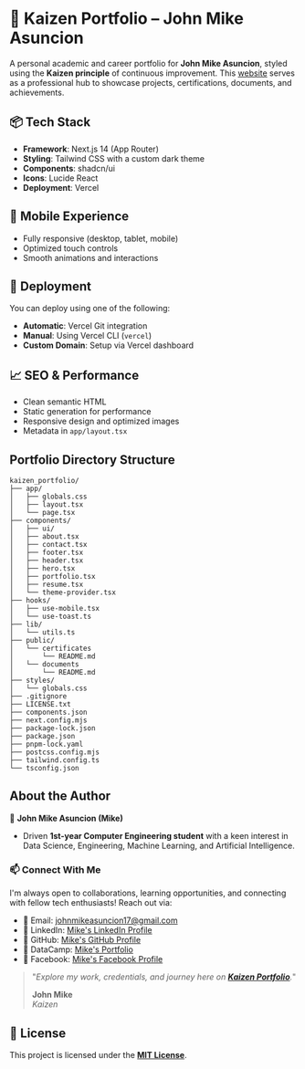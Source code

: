 # 🌌 Kaizen Portfolio – John Mike Asuncion

A personal academic and career portfolio for **John Mike Asuncion**, styled using the **Kaizen principle** of continuous improvement. This [website](https://kaizen-portfolio.vercel.app/) serves as a professional hub to showcase projects, certifications, documents, and achievements.

## 📦 Tech Stack

* **Framework**: Next.js 14 (App Router)
* **Styling**: Tailwind CSS with a custom dark theme
* **Components**: shadcn/ui
* **Icons**: Lucide React
* **Deployment**: Vercel

## 📱 Mobile Experience

* Fully responsive (desktop, tablet, mobile)
* Optimized touch controls
* Smooth animations and interactions


## 🚀 Deployment

You can deploy using one of the following:

* **Automatic**: Vercel Git integration
* **Manual**: Using Vercel CLI (`vercel`)
* **Custom Domain**: Setup via Vercel dashboard

## 📈 SEO & Performance

* Clean semantic HTML
* Static generation for performance
* Responsive design and optimized images
* Metadata in `app/layout.tsx`



## Portfolio Directory Structure

```
kaizen_portfolio/
├── app/
│   ├── globals.css
│   ├── layout.tsx
│   └── page.tsx
├── components/
│   ├── ui/
│   ├── about.tsx
│   ├── contact.tsx
│   ├── footer.tsx
│   ├── header.tsx
│   ├── hero.tsx
│   ├── portfolio.tsx
│   ├── resume.tsx
│   └── theme-provider.tsx
├── hooks/
│   ├── use-mobile.tsx
│   └── use-toast.ts
├── lib/
│   └── utils.ts
├── public/
│   └── certificates
│       └── README.md
│   └── documents
│       └── README.md
├── styles/
│   └── globals.css
├── .gitignore
├── LICENSE.txt
├── components.json
├── next.config.mjs
├── package-lock.json
├── package.json
├── pnpm-lock.yaml
├── postcss.config.mjs
├── tailwind.config.ts
└── tsconfig.json
```

## About the Author

🥷 **John Mike Asuncion (Mike)**

- Driven **1st-year Computer Engineering student** with a keen interest in Data Science, Engineering, Machine Learning, and Artificial Intelligence.

### 📫 Connect With Me
I'm always open to collaborations, learning opportunities, and connecting with fellow tech enthusiasts! Reach out via:  
- 📧 Email: [johnmikeasuncion17@gmail.com](mailto:johnmikeasuncion17@gmail.com)
- 🔗 LinkedIn: [Mike's LinkedIn Profile](https://www.linkedin.com/in/john-mike-asuncion-a44232320/)
- 🔗 GitHub: [Mike's GitHub Profile](https://github.com/johnmikx)
- 💼 DataCamp: [Mike's Portfolio](https://www.datacamp.com/portfolio/johnmikeasuncion17)
- 🔗 Facebook: [Mike's Facebook Profile](https://www.facebook.com/mikekaizennn)

> "*Explore my work, credentials, and journey here on [**Kaizen Portfolio**](https://kaizen-portfolio.vercel.app/).*"
> 
> **John Mike** \
> *Kaizen*

## 📄 License

This project is licensed under the [**MIT License**](https://github.com/johnmikx/kaizen_portfolio/blob/main/LICENSE.txt).
